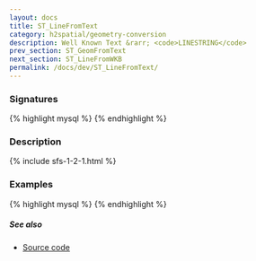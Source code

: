 ```yaml
---
layout: docs
title: ST_LineFromText
category: h2spatial/geometry-conversion
description: Well Known Text &rarr; <code>LINESTRING</code>
prev_section: ST_GeomFromText
next_section: ST_LineFromWKB
permalink: /docs/dev/ST_LineFromText/
---
```


### Signatures

{% highlight mysql %}
{% endhighlight %}

### Description



{% include sfs-1-2-1.html %}

### Examples

{% highlight mysql %}
{% endhighlight %}

##### See also

* <a href="https://github.com/irstv/H2GIS/blob/master/h2spatial/src/main/java/org/h2gis/h2spatial/internal/function/spatial/convert/ST_LineFromText.java" target="_blank">Source code</a>
